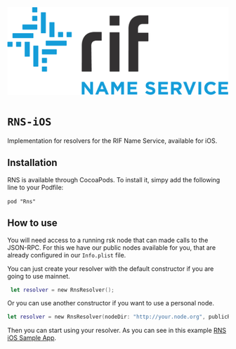 <img src="/logo.png" alt="logo" height="200" />

# `RNS-iOS`

Implementation for resolvers for the RIF Name Service, available for iOS.

## Installation

RNS is available through CocoaPods. To install it, simpy add the following line to your Podfile:

  `pod "Rns"`

## How to use

You will need access to a running rsk node that can made calls to the JSON-RPC. For this we have our public nodes available for you, that are already configured in our `Info.plist` file. 

You can just create your resolver with the default constructor if you are going to use mainnet.

```swift
 let resolver = new RnsResolver();
```

Or you can use another constructor if you want to use a personal node.

```swift
let resolver = new RnsResolver(nodeDir: "http://your.node.org", publicResolverAddress:"RSK_ADDRES_TO_YOUR_RESOLVER");
```

Then you can start using your resolver. As you can see in this example [RNS iOS Sample App](https://github.com/rnsdomains/rns-ios-sampleapp).
